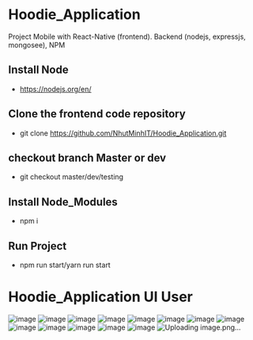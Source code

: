 # Hoodie_Application
Project Mobile with React-Native (frontend). Backend (nodejs, expressjs, mongosee), NPM


## Install Node

* https://nodejs.org/en/

## Clone the frontend code repository
* git clone https://github.com/NhutMinhIT/Hoodie_Application.git

## checkout branch Master or dev
* git checkout master/dev/testing

## Install Node_Modules
* npm i

## Run Project 
* npm run start/yarn run start


# Hoodie_Application UI User
![image](https://user-images.githubusercontent.com/90835621/223201393-3b494b58-313a-4082-881f-23859973242b.png)
![image](https://user-images.githubusercontent.com/90835621/223201675-d94bb5da-8fef-4b19-96f5-5c73806efb5d.png)
![image](https://user-images.githubusercontent.com/90835621/223201754-0b95160d-afcc-432d-bb7b-613105680722.png)
![image](https://user-images.githubusercontent.com/90835621/223201716-15bbe58e-b3ac-4cb9-abdc-5ff41cd09bba.png)
![image](https://user-images.githubusercontent.com/90835621/223201834-0171ced4-aee1-40a0-8bbc-df1e34508660.png)
![image](https://user-images.githubusercontent.com/90835621/223201885-a0fbe71e-1c50-434d-85fe-cca2492646a5.png)
![image](https://user-images.githubusercontent.com/90835621/223201944-b5017e27-41ab-4920-b6eb-cf4b8b39f87b.png)
![image](https://user-images.githubusercontent.com/90835621/223201968-381afa18-3e37-4317-a14d-93148094f174.png)
![image](https://user-images.githubusercontent.com/90835621/223201917-c7716a47-6269-4b6e-90f8-c680932412a9.png)
![image](https://user-images.githubusercontent.com/90835621/223202007-df6d43c5-a244-44b8-9ca6-6b1e8ef76835.png)
![image](https://user-images.githubusercontent.com/90835621/223201989-c368ce12-7ce2-4967-b790-acd4ed2509f0.png)
![image](https://user-images.githubusercontent.com/90835621/223202034-f5b28564-5884-4244-b802-dba4ef3959e0.png)
![image](https://user-images.githubusercontent.com/90835621/223202058-60e27c6e-bdba-4708-af76-d1b1822473d6.png)
![Uploading image.png…]()



